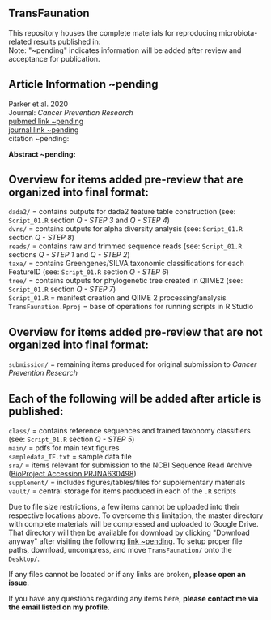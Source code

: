 ## TransFaunation
This repository houses the complete materials for reproducing microbiota-related results published in: <br/>
Note: "~pending" indicates information will be added after review and acceptance for publication.

## Article Information ~pending
Parker et al. 2020 <br/>
Journal: *Cancer Prevention Research* <br/>
[pubmed link ~pending](https://github.com/kdprkr/TransFaunation) <br/>
[journal link ~pending](https://github.com/kdprkr/TransFaunation) <br/>
citation ~pending: <br/>

**Abstract ~pending:** <br/>

## Overview for items added pre-review that are organized into final format: <br/>
`dada2/` = contains outputs for dada2 feature table construction (see: `Script_01.R` section *Q - STEP 3* and *Q - STEP 4*) <br/>
`dvrs/` = contains outputs for alpha diversity analysis (see: `Script_01.R` section *Q - STEP 8*) <br/>
`reads/` = contains raw and trimmed sequence reads (see: `Script_01.R` sections *Q - STEP 1* and *Q - STEP 2*) <br/>
`taxa/` = contains Greengenes/SILVA taxonomic classifications for each FeatureID (see: `Script_01.R` section *Q - STEP 6*) <br/>
`tree/` = contains outputs for phylogenetic tree created in QIIME2 (see: `Script_01.R` section *Q - STEP 7*) <br/>
`Script_01.R` = manifest creation and QIIME 2 processing/analysis <br/>
`TransFaunation.Rproj` = base of operations for running scripts in R Studio <br/>

## Overview for items added pre-review that are not organized into final format: <br/>
`submission/` = remaining items produced for original submission to *Cancer Prevention Research* <br/>

## Each of the following will be added after article is published:
`class/` = contains reference sequences and trained taxonomy classifiers (see: `Script_01.R` section *Q - STEP 5*) <br/>
`main/` = pdfs for main text figures <br/>
`sampledata_TF.txt` = sample data file <br/>
`sra/` = items relevant for submission to the NCBI Sequence Read Archive ([BioProject Accession PRJNA630498](https://github.com/kdprkr/TransFaunation)) <br/>
`supplement/` = includes figures/tables/files for supplementary materials <br/>
`vault/` = central storage for items produced in each of the `.R` scripts <br/>

Due to file size restrictions, a few items cannot be uploaded into their respective locations above. To overcome this limitation, the master directory with complete materials will be compressed and uploaded to Google Drive. That directory will then be available for download by clicking "Download anyway" after visiting the following [link ~pending](https://github.com/kdprkr/TransFaunation). To setup proper file paths, download, uncompress, and move `TransFaunation/` onto the `Desktop/`. <br/>

If any files cannot be located or if any links are broken, **please open an issue**. <br/>

If you have any questions regarding any items here, **please contact me via the email listed on my profile**. <br/>

